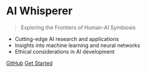 # AI Whisperer

> Exploring the Frontiers of Human-AI Symbiosis

- Cutting-edge AI research and applications
- Insights into machine learning and neural networks
- Ethical considerations in AI development

[GitHub](https://github.com/antonvice/)
[Get Started](#welcome-to-the-neural-nexus)